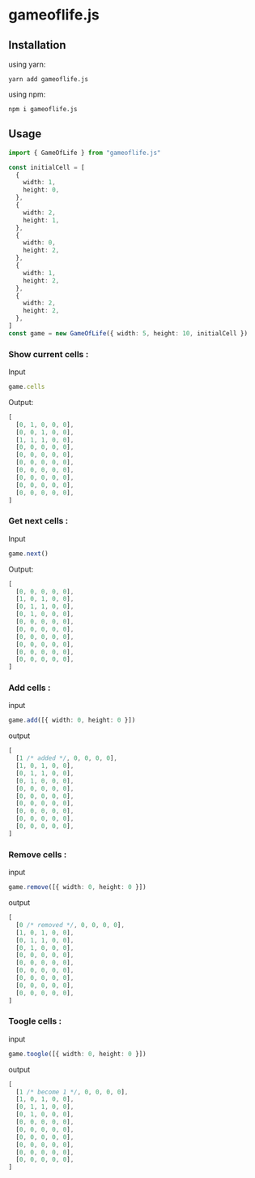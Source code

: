 # gameoflife.js

## Installation

using yarn:

```
yarn add gameoflife.js
```

using npm:

```
npm i gameoflife.js
```

## Usage

```ts
import { GameOfLife } from "gameoflife.js"

const initialCell = [
  {
    width: 1,
    height: 0,
  },
  {
    width: 2,
    height: 1,
  },
  {
    width: 0,
    height: 2,
  },
  {
    width: 1,
    height: 2,
  },
  {
    width: 2,
    height: 2,
  },
]
const game = new GameOfLife({ width: 5, height: 10, initialCell })
```

### Show current cells :

Input

```ts
game.cells
```

Output:

```js
[
  [0, 1, 0, 0, 0],
  [0, 0, 1, 0, 0],
  [1, 1, 1, 0, 0],
  [0, 0, 0, 0, 0],
  [0, 0, 0, 0, 0],
  [0, 0, 0, 0, 0],
  [0, 0, 0, 0, 0],
  [0, 0, 0, 0, 0],
  [0, 0, 0, 0, 0],
  [0, 0, 0, 0, 0],
]
```

### Get next cells :

Input

```ts
game.next()
```

Output:

```js
[
  [0, 0, 0, 0, 0],
  [1, 0, 1, 0, 0],
  [0, 1, 1, 0, 0],
  [0, 1, 0, 0, 0],
  [0, 0, 0, 0, 0],
  [0, 0, 0, 0, 0],
  [0, 0, 0, 0, 0],
  [0, 0, 0, 0, 0],
  [0, 0, 0, 0, 0],
  [0, 0, 0, 0, 0],
]
```

### Add cells :

input

```ts
game.add([{ width: 0, height: 0 }])
```

output

```js
[
  [1 /* added */, 0, 0, 0, 0],
  [1, 0, 1, 0, 0],
  [0, 1, 1, 0, 0],
  [0, 1, 0, 0, 0],
  [0, 0, 0, 0, 0],
  [0, 0, 0, 0, 0],
  [0, 0, 0, 0, 0],
  [0, 0, 0, 0, 0],
  [0, 0, 0, 0, 0],
  [0, 0, 0, 0, 0],
]
```

### Remove cells :

input

```ts
game.remove([{ width: 0, height: 0 }])
```

output

```js
[
  [0 /* removed */, 0, 0, 0, 0],
  [1, 0, 1, 0, 0],
  [0, 1, 1, 0, 0],
  [0, 1, 0, 0, 0],
  [0, 0, 0, 0, 0],
  [0, 0, 0, 0, 0],
  [0, 0, 0, 0, 0],
  [0, 0, 0, 0, 0],
  [0, 0, 0, 0, 0],
  [0, 0, 0, 0, 0],
]
```

### Toogle cells :

input

```ts
game.toogle([{ width: 0, height: 0 }])
```

output

```js
[
  [1 /* become 1 */, 0, 0, 0, 0],
  [1, 0, 1, 0, 0],
  [0, 1, 1, 0, 0],
  [0, 1, 0, 0, 0],
  [0, 0, 0, 0, 0],
  [0, 0, 0, 0, 0],
  [0, 0, 0, 0, 0],
  [0, 0, 0, 0, 0],
  [0, 0, 0, 0, 0],
  [0, 0, 0, 0, 0],
]
```
